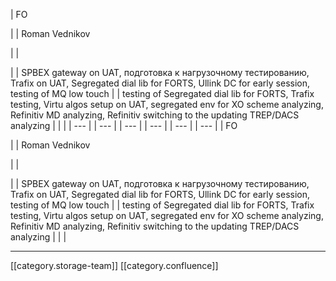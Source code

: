 





| FO

 | 
| Roman Vednikov

 | 
|  

 | 
| SPBEX gateway on UAT, подготовка к нагрузочному тестированию, Trafix on UAT, Segregated dial lib for FORTS, Ullink DC for early session, testing of MQ low touch | 
| testing of Segregated dial lib for FORTS, Trafix testing, Virtu algos setup on UAT, segregated env for XO scheme analyzing, Refinitiv MD analyzing, Refinitiv switching to the updating TREP/DACS analyzing | 
|  | 
|  --- | 
|  --- | 
|  --- | 
|  --- | 
|  --- | 
|  --- | 
| FO

 | 
| Roman Vednikov

 | 
|  

 | 
| SPBEX gateway on UAT, подготовка к нагрузочному тестированию, Trafix on UAT, Segregated dial lib for FORTS, Ullink DC for early session, testing of MQ low touch | 
| testing of Segregated dial lib for FORTS, Trafix testing, Virtu algos setup on UAT, segregated env for XO scheme analyzing, Refinitiv MD analyzing, Refinitiv switching to the updating TREP/DACS analyzing | 
|  | 







*****

[[category.storage-team]] 
[[category.confluence]] 
